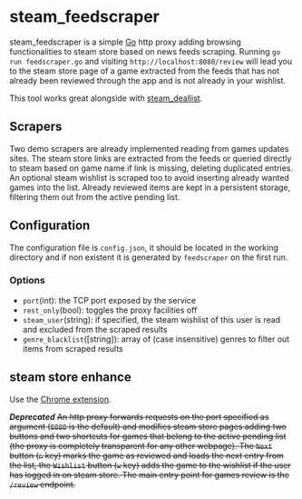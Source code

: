 # steam_feedscraper
steam_feedscraper is a simple [Go](https://golang.org) http proxy adding browsing functionalities to steam store based on news feeds scraping.
Running `go run feedscraper.go` and visiting `http://localhost:8080/review` will lead you to the steam store page of a game extracted from the feeds that has not already been reviewed through the app and is not already in your wishlist.

This tool works great alongside with [steam_deallist](https://github.com/mellotanica/steam_deallist).

## Scrapers

Two demo scrapers are already implemented reading from games updates sites.
The steam store links are extracted from the feeds or queried directly to steam based on game name if link is missing, deleting duplicated entries.
An optional steam wishlist is scraped too to avoid inserting already wanted games into the list.
Already reviewed items are kept in a persistent storage, filtering them out from the active pending list.

## Configuration

The configuration file is `config.json`, it should be located in the working directory and if non existent it is generated by `feedscraper` on the first run.

### Options
- `port`(int): the TCP port exposed by the service
- `rest_only`(bool): toggles the proxy facilities off
- `steam_user`(string): if specified, the steam wishlist of this user is read and excluded from the scraped results
- `genre_blacklist`(\[string\]): array of (case insensitive) genres to filter out items from scraped results

## steam store enhance

Use the [Chrome extension](https://github.com/mellotanica/Custom_Gamelist).

*_**Deprecated**_*
~~An http proxy forwards requests on the port specified as argument (`8080` is the default) and modifies steam store pages adding two buttons and two shortcuts for games that belong to the active pending list (the proxy is completely transparent for any other webpage).
The `Next` button (`n` key) marks the game as reviewed and loads the next entry from the list, the `Wishlist` button (`w` key) adds the game to the wishlist if the user has logged in on steam store.
The main entry point for games review is the `/review` endpoint.~~
